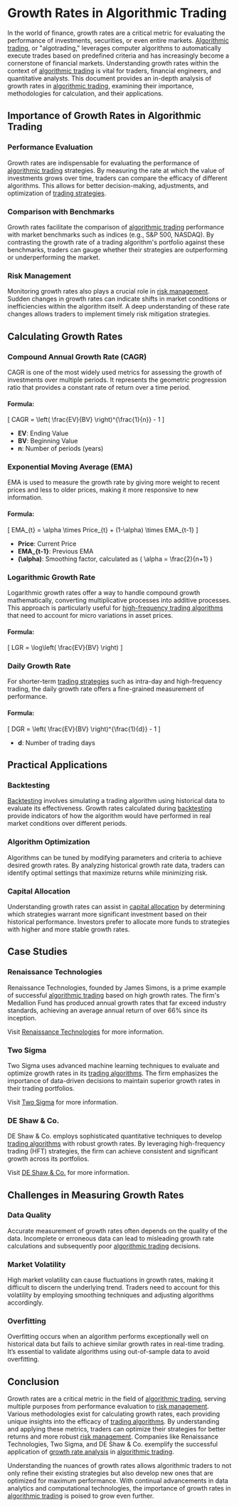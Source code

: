 # Growth Rates in Algorithmic Trading

In the world of finance, growth rates are a critical metric for evaluating the performance of investments, securities, or even entire markets. [Algorithmic trading](../a/algorithmic_trading.md), or "algotrading," leverages computer algorithms to automatically execute trades based on predefined criteria and has increasingly become a cornerstone of financial markets. Understanding growth rates within the context of [algorithmic trading](../a/algorithmic_trading.md) is vital for traders, financial engineers, and quantitative analysts. This document provides an in-depth analysis of growth rates in [algorithmic trading](../a/algorithmic_trading.md), examining their importance, methodologies for calculation, and their applications.

## Importance of Growth Rates in Algorithmic Trading

### Performance Evaluation

Growth rates are indispensable for evaluating the performance of [algorithmic trading](../a/algorithmic_trading.md) strategies. By measuring the rate at which the value of investments grows over time, traders can compare the efficacy of different algorithms. This allows for better decision-making, adjustments, and optimization of [trading strategies](../t/trading_strategies.md).

### Comparison with Benchmarks

Growth rates facilitate the comparison of [algorithmic trading](../a/algorithmic_trading.md) performance with market benchmarks such as indices (e.g., S&P 500, NASDAQ). By contrasting the growth rate of a trading algorithm's portfolio against these benchmarks, traders can gauge whether their strategies are outperforming or underperforming the market.

### Risk Management

Monitoring growth rates also plays a crucial role in [risk management](../r/risk_management.md). Sudden changes in growth rates can indicate shifts in market conditions or inefficiencies within the algorithm itself. A deep understanding of these rate changes allows traders to implement timely risk mitigation strategies.

## Calculating Growth Rates

### Compound Annual Growth Rate (CAGR)

CAGR is one of the most widely used metrics for assessing the growth of investments over multiple periods. It represents the geometric progression ratio that provides a constant rate of return over a time period.

#### Formula:
\[ 
CAGR = \left( \frac{EV}{BV} \right)^{\frac{1}{n}} - 1 
\]

- **EV**: Ending Value
- **BV**: Beginning Value
- **n**: Number of periods (years)

### Exponential Moving Average (EMA)

EMA is used to measure the growth rate by giving more weight to recent prices and less to older prices, making it more responsive to new information.

#### Formula:
\[ 
EMA_{t} = \alpha \times Price_{t} + (1-\alpha) \times EMA_{t-1} 
\]

- **Price**: Current Price
- **EMA_{t-1}**: Previous EMA
- **\(\alpha\)**: Smoothing factor, calculated as \( \alpha = \frac{2}{n+1} \)

### Logarithmic Growth Rate

Logarithmic growth rates offer a way to handle compound growth mathematically, converting multiplicative processes into additive processes. This approach is particularly useful for [high-frequency trading algorithms](../h/high-frequency_trading_algorithms.md) that need to account for micro variations in asset prices.

#### Formula:
\[ 
LGR = \log\left( \frac{EV}{BV} \right) 
\]

### Daily Growth Rate

For shorter-term [trading strategies](../t/trading_strategies.md) such as intra-day and high-frequency trading, the daily growth rate offers a fine-grained measurement of performance.

#### Formula:
\[ 
DGR = \left( \frac{EV}{BV} \right)^{\frac{1}{d}} - 1 
\]

- **d**: Number of trading days

## Practical Applications

### Backtesting

[Backtesting](../b/backtesting.md) involves simulating a trading algorithm using historical data to evaluate its effectiveness. Growth rates calculated during [backtesting](../b/backtesting.md) provide indicators of how the algorithm would have performed in real market conditions over different periods.

### Algorithm Optimization

Algorithms can be tuned by modifying parameters and criteria to achieve desired growth rates. By analyzing historical growth rate data, traders can identify optimal settings that maximize returns while minimizing risk.

### Capital Allocation

Understanding growth rates can assist in [capital allocation](../c/capital_allocation.md) by determining which strategies warrant more significant investment based on their historical performance. Investors prefer to allocate more funds to strategies with higher and more stable growth rates.

## Case Studies

### Renaissance Technologies

Renaissance Technologies, founded by James Simons, is a prime example of successful [algorithmic trading](../a/algorithmic_trading.md) based on high growth rates. The firm's Medallion Fund has produced annual growth rates that far exceed industry standards, achieving an average annual return of over 66% since its inception.

Visit [Renaissance Technologies](https://www.rentec.com/) for more information.

### Two Sigma

Two Sigma uses advanced machine learning techniques to evaluate and optimize growth rates in its [trading algorithms](../t/trading_algorithms.md). The firm emphasizes the importance of data-driven decisions to maintain superior growth rates in their trading portfolios.

Visit [Two Sigma](https://www.twosigma.com/) for more information.

### DE Shaw & Co.

DE Shaw & Co. employs sophisticated quantitative techniques to develop [trading algorithms](../t/trading_algorithms.md) with robust growth rates. By leveraging high-frequency trading (HFT) strategies, the firm can achieve consistent and significant growth across its portfolios.

Visit [DE Shaw & Co.](https://www.deshaw.com/) for more information.

## Challenges in Measuring Growth Rates

### Data Quality

Accurate measurement of growth rates often depends on the quality of the data. Incomplete or erroneous data can lead to misleading growth rate calculations and subsequently poor [algorithmic trading](../a/algorithmic_trading.md) decisions.

### Market Volatility

High market volatility can cause fluctuations in growth rates, making it difficult to discern the underlying trend. Traders need to account for this volatility by employing smoothing techniques and adjusting algorithms accordingly.

### Overfitting

Overfitting occurs when an algorithm performs exceptionally well on historical data but fails to achieve similar growth rates in real-time trading. It’s essential to validate algorithms using out-of-sample data to avoid overfitting.

## Conclusion

Growth rates are a critical metric in the field of [algorithmic trading](../a/algorithmic_trading.md), serving multiple purposes from performance evaluation to [risk management](../r/risk_management.md). Various methodologies exist for calculating growth rates, each providing unique insights into the efficacy of [trading algorithms](../t/trading_algorithms.md). By understanding and applying these metrics, traders can optimize their strategies for better returns and more robust [risk management](../r/risk_management.md). Companies like Renaissance Technologies, Two Sigma, and DE Shaw & Co. exemplify the successful application of [growth rate analysis](../g/growth_rate_analysis.md) in [algorithmic trading](../a/algorithmic_trading.md).

Understanding the nuances of growth rates allows algorithmic traders to not only refine their existing strategies but also develop new ones that are optimized for maximum performance. With continual advancements in data analytics and computational technologies, the importance of growth rates in [algorithmic trading](../a/algorithmic_trading.md) is poised to grow even further.

